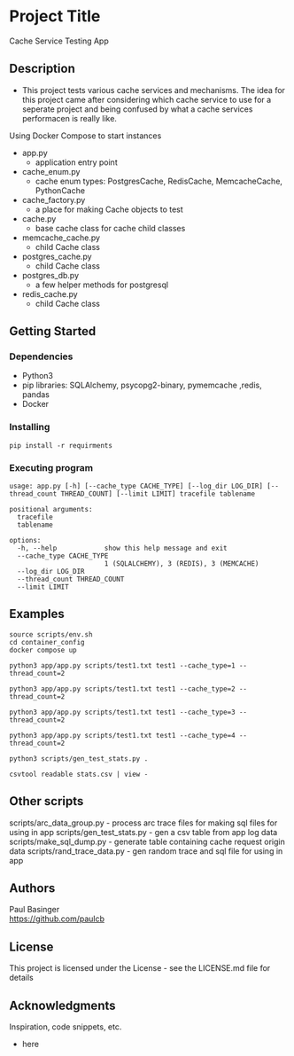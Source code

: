 # Project Title

Cache Service Testing App

## Description

* This project tests various cache services and mechanisms. The idea for this project came
after considering which cache service to use for a seperate project and being confused by
what a cache services performacen is really like.

Using Docker Compose to start instances

- app.py
  * application entry point
- cache_enum.py
  * cache enum types: PostgresCache, RedisCache, MemcacheCache, PythonCache
- cache_factory.py
  * a place for making Cache objects to test
- cache.py
  * base cache class for cache child classes
- memcache_cache.py
  * child Cache class
- postgres_cache.py
  * child Cache class
- postgres_db.py
  * a few helper methods for postgresql
- redis_cache.py
  * child Cache class


## Getting Started

### Dependencies

* Python3
* pip libraries: SQLAlchemy, psycopg2-binary, pymemcache ,redis, pandas
* Docker

### Installing

```
pip install -r requirments
```

### Executing program

```
usage: app.py [-h] [--cache_type CACHE_TYPE] [--log_dir LOG_DIR] [--thread_count THREAD_COUNT] [--limit LIMIT] tracefile tablename

positional arguments:
  tracefile
  tablename

options:
  -h, --help            show this help message and exit
  --cache_type CACHE_TYPE
                        1 (SQLALCHEMY), 3 (REDIS), 3 (MEMCACHE)
  --log_dir LOG_DIR
  --thread_count THREAD_COUNT
  --limit LIMIT
```
## Examples
```
source scripts/env.sh
cd container_config
docker compose up

python3 app/app.py scripts/test1.txt test1 --cache_type=1 --thread_count=2

python3 app/app.py scripts/test1.txt test1 --cache_type=2 --thread_count=2

python3 app/app.py scripts/test1.txt test1 --cache_type=3 --thread_count=2

python3 app/app.py scripts/test1.txt test1 --cache_type=4 --thread_count=2

python3 scripts/gen_test_stats.py .

csvtool readable stats.csv | view -

```

## Other scripts
scripts/arc_data_group.py - process arc trace files for making sql files for using in app
scripts/gen_test_stats.py - gen a csv table from app log data
scripts/make_sql_dump.py - generate table containing cache request origin data
scripts/rand_trace_data.py - gen random trace and sql file for using in app
## Authors

Paul Basinger  
https://github.com/paulcb


## License

This project is licensed under the License - see the LICENSE.md file for details

## Acknowledgments

Inspiration, code snippets, etc.
* here